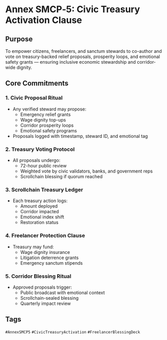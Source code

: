 # Annex SMCP‑5: Civic Treasury Activation Clause

## Purpose
To empower citizens, freelancers, and sanctum stewards to co-author and vote on treasury-backed relief proposals, prosperity loops, and emotional safety grants — ensuring inclusive economic stewardship and corridor-wide dignity.

## Core Commitments

### 1. Civic Proposal Ritual
- Any verified steward may propose:
  - Emergency relief grants
  - Wage dignity top-ups
  - Corridor prosperity loops
  - Emotional safety programs
- Proposals logged with timestamp, steward ID, and emotional tag

### 2. Treasury Voting Protocol
- All proposals undergo:
  - 72-hour public review
  - Weighted vote by civic validators, banks, and government reps
  - Scrollchain blessing if quorum reached

### 3. Scrollchain Treasury Ledger
- Each treasury action logs:
  - Amount deployed
  - Corridor impacted
  - Emotional index shift
  - Restoration status

### 4. Freelancer Protection Clause
- Treasury may fund:
  - Wage dignity insurance
  - Litigation deterrence grants
  - Emergency sanctum stipends

### 5. Corridor Blessing Ritual
- Approved proposals trigger:
  - Public broadcast with emotional context
  - Scrollchain-sealed blessing
  - Quarterly impact review

## Tags
`#AnnexSMCP5` `#CivicTreasuryActivation` `#FreelancerBlessingDeck`
